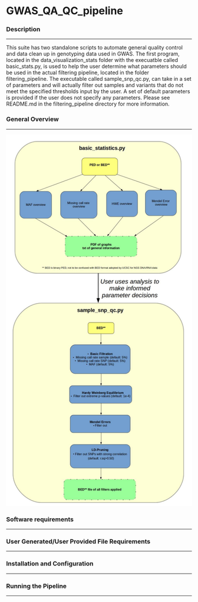 # GWAS_QA_QC_pipeline

### Description
----------------
This suite has two standalone scripts to automate general quality control and data clean up in genotyping data used in GWAS.  The first program, located in the data_visualization_stats folder with the execuatble called basic_stats.py, is used to help the user determine what parameters should be used in the actual filtering pipeline, located in the folder filtering_pipeline. The executable called sample_snp_qc.py, can take in a set of parameters and will actually filter out samples and variants that do not meet the specified thresholds input by the user.  A set of default parameters is provided if the user does not specify any parameters.  Please see README.md in the filtering_pipeline directory for more information.

### General Overview
-------------
![Alt text](https://github.com/tbrunetti/GWAS_QA_QC_pipeline/blob/master/GWAS_pipeline_image_workflow.jpg)


### Software requirements
-------------------------


### User Generated/User Provided File Requirements
--------------------------------------------------


### Installation and Configuration
-----------------------------------



### Running the Pipeline
-------------------------

